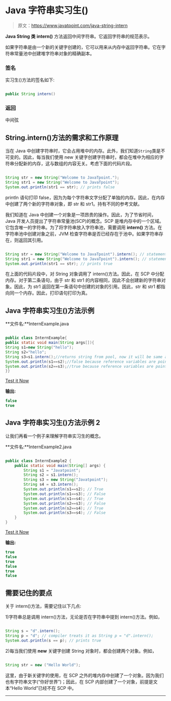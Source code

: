 # Java 字符串实习生()

> 原文：<https://www.javatpoint.com/java-string-intern>

**Java String 类** **intern()** 方法返回中间字符串。它返回字符串的规范表示。

如果字符串是由一个新的关键字创建的，它可以用来从内存中返回字符串。它在字符串常量池中创建堆字符串对象的精确副本。

### 签名

实习生()方法的签名如下:

```java

public String intern()

```

### 返回

中间弦

## String.intern()方法的需求和工作原理

当在 Java 中创建字符串时，它会占用堆中的内存。此外，我们知道`String`类是不可变的。因此，每当我们使用 new 关键字创建字符串时，都会在堆中为相应的字符串分配新的内存，这与数组的内容无关。考虑下面的代码片段。

```java

String str = new String("Welcome to JavaTpoint."); 
String str1 = new String("Welcome to JavaTpoint");
System.out.println(str1 == str); // prints false

```

println 语句打印 false，因为为每个字符串文字分配了单独的内存。因此，在内存中创建了两个新的字符串对象，即 str 和 str1。持有不同的参考文献。

我们知道在 Java 中创建一个对象是一项昂贵的操作。因此，为了节省时间，Java 开发人员提出了字符串常量池(SCP)的概念。SCP 是堆内存中的一个区域。它包含唯一的字符串。为了将字符串放入字符串池，需要调用 **intern()** 方法。在字符串池中创建对象之前，JVM 检查字符串是否已经存在于池中。如果字符串存在，则返回其引用。

```java

String str = new String("Welcome to JavaTpoint").intern(); // statement - 1
String str1 = new String("Welcome to JavaTpoint").intern(); // statement - 2
System.out.println(str1 == str); // prints true

```

在上面的代码片段中，对 String 对象调用了 intern()方法。因此，在 SCP 中分配内存。对于第二条语句，由于 str 和 str1 的内容相同，因此不会创建新的字符串对象。因此，为 str1 返回在第一条语句中创建的对象的引用。因此，str 和 str1 都指向同一个内存。因此，打印语句打印为真。

## Java 字符串实习生()方法示例

**文件名:**InternExample.java

```java

public class InternExample{
public static void main(String args[]){
String s1=new String("hello");
String s2="hello";
String s3=s1.intern();//returns string from pool, now it will be same as s2
System.out.println(s1==s2);//false because reference variables are pointing to different instance
System.out.println(s2==s3);//true because reference variables are pointing to same instance
}}

```

[Test it Now](https://www.javatpoint.com/opr/test.jsp?filename=InternExample)

**输出:**

```java
false
true

```

## Java 字符串实习生()方法示例 2

让我们再看一个例子来理解字符串实习生的概念。

**文件名:**InternExample2.java

```java

public class InternExample2 {
	public static void main(String[] args) {		
		String s1 = "Javatpoint";
		String s2 = s1.intern();
		String s3 = new String("Javatpoint");
		String s4 = s3.intern();		
		System.out.println(s1==s2); // True
		System.out.println(s1==s3); // False
		System.out.println(s1==s4); // True		
		System.out.println(s2==s3); // False
		System.out.println(s2==s4); // True		 
		System.out.println(s3==s4); // False		
	}
}

```

[Test it Now](https://www.javatpoint.com/opr/test.jsp?filename=InternExample2)

**输出:**

```java
true
false
true
false
true
false

```

## 需要记住的要点

关于 intern()方法，需要记住以下几点:

1)字符串总是调用 intern()方法，无论是否在字符串中提到 intern()方法。例如，

```java

String s = "d".intern();
String p = "d"; // compiler treats it as String p = "d".intern();
System.out.println(s == p); // prints true

```

2)每当我们使用 **new** 关键字创建 String 对象时，都会创建两个对象。例如，

```java

String str = new ("Hello World");

```

这里，由于新关键字的使用，在 SCP 之外的堆内存中创建了一个对象。因为我们也有字符串文字(“你好世界”)；因此，在 SCP 内部创建了一个对象，前提是文本“Hello World”已经不在 SCP 中。

* * *
